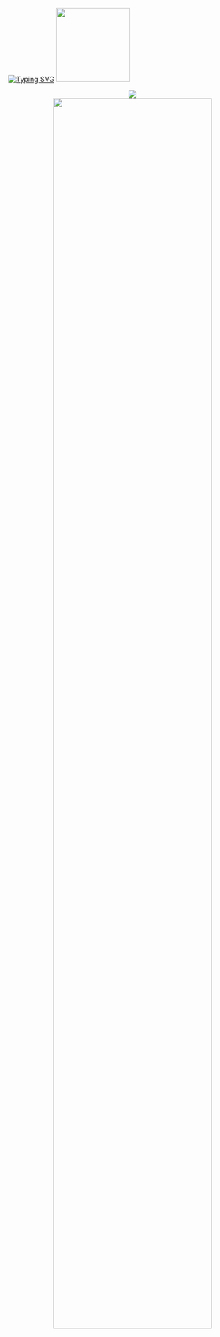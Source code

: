 <a href="https://git.io/typing-svg"><img src="https://readme-typing-svg.demolab.com?font=Pixelify+Sans&size=40&pause=1000&color=9d7cd8&center=true&vCenter=true&random=false&width=1200&lines=Welcome+to+my+GITHUB...;I'm+a+development+student+%3A3" alt="Typing SVG" /></a>
<a href="https://github.com/Deyuarute">
<img loading="lazy" height="150em" src="https://github-readme-stats.vercel.app/api?username=Deyuarute&show_icons=true&theme=tokyonight&include_all_commits=true&count_private=true"/>
</div>
  <div align=center>
    <img src="https://quotes-github-readme.vercel.app/api?type=vertical&theme=tokyonight&quote=Today%20is%20victory%20over%20yourself%20of%20yesterday%3B%20tomorrow%20is%20your%20victory%20over%20lesser%20men.&author=Miyamoto%20Musashi"> <br>
    <img src="https://github-readme-activity-graph.vercel.app/graph?username=Deyuarute&theme=tokyo-night&hide_border=true&custom_title=Lenneth%20Contribution%20Graph" width="80%">
    <!--“Today is victory over yourself of yesterday; tomorrow is your victory over lesser men.”--!>
  </div>


